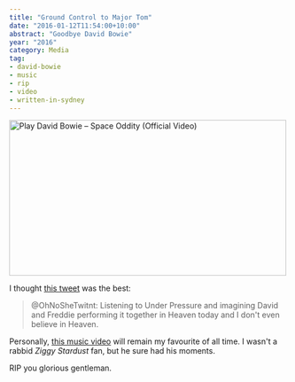 ```yaml
---
title: "Ground Control to Major Tom"
date: "2016-01-12T11:54:00+10:00"
abstract: "Goodbye David Bowie"
year: "2016"
category: Media
tag:
- david-bowie
- music
- rip
- video
- written-in-sydney
---
```

<p><a href="https://www.youtube.com/watch?v=iYYRH4apXDo" title="Play David Bowie – Space Oddity (Official Video)"><img src="https://rubenerd.com/files/2016/yt-iYYRH4apXDo@1x.jpg" srcset="https://rubenerd.com/files/2016/yt-iYYRH4apXDo@1x.jpg 1x, https://rubenerd.com/files/2016/yt-iYYRH4apXDo@2x.jpg 2x" alt="Play David Bowie – Space Oddity (Official Video)" style="width:500px;height:281px;" /></a></p>

I thought [this tweet][tweet] was the best:

> @OhNoSheTwitnt: Listening to Under Pressure and imagining David
> and Freddie performing it together in Heaven today and I don't 
> even believe in Heaven.

Personally, [this music video][musicvideo] will remain my favourite of all time. I wasn't a rabbid *Ziggy Stardust* fan, but he sure had his moments.

RIP you glorious gentleman.

[tweet]: https://twitter.com/OhNoSheTwitnt/status/686525492959285248
[musicvideo]: https://rubenerd.com/bowie-and-jagger-dancing-in-the-street/

